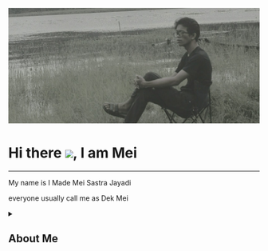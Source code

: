 ![alt text](https://github.com/MeiSastraJayadi/MeiSastraJayadi/blob/master/profile2.jpeg "Mei's Profile")
# Hi there <img src="https://raw.githubusercontent.com/MartinHeinz/MartinHeinz/master/wave.gif" width="30px">, I am Mei
---

My name is I Made Mei Sastra Jayadi

everyone usually call me as Dek Mei

<details><summary><h2>About Me</h2></summary>

hi

</details>


